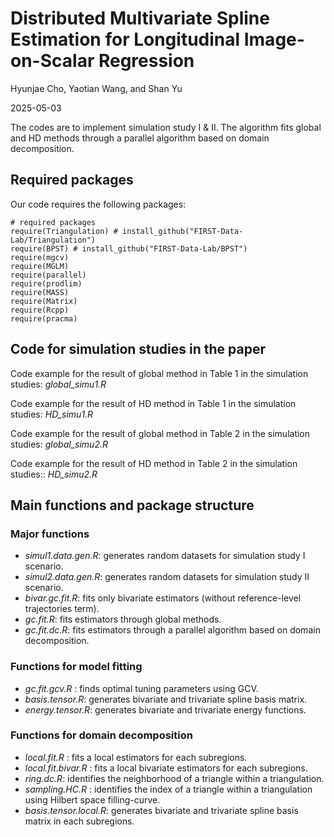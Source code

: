 
Distributed Multivariate Spline Estimation for Longitudinal Image-on-Scalar Regression
================
Hyunjae Cho, Yaotian Wang, and Shan Yu

2025-05-03

The codes are to implement simulation study I & II. The algorithm fits global and HD methods through a parallel algorithm based on domain decomposition.

## Required packages

Our code requires the following packages:
  
  ```{r}
# required packages
require(Triangulation) # install_github("FIRST-Data-Lab/Triangulation")
require(BPST) # install_github("FIRST-Data-Lab/BPST")
require(mgcv)
require(MGLM)
require(parallel)
require(prodlim)
require(MASS)
require(Matrix)
require(Rcpp)
require(pracma)
```

## Code for simulation studies in the paper

Code example for the result of global method in Table 1 in the simulation studies: *global_simu1.R*

Code example for the result of HD method in Table 1 in the simulation studies: *HD_simu1.R*

Code example for the result of global method in Table 2 in the simulation studies: *global_simu2.R*
  
Code example for the result of HD method in Table 2 in the simulation studies:: *HD_simu2.R*
  
## Main functions and package structure
  
### Major functions
  
- *simul1.data.gen.R*: generates random datasets for simulation study I scenario.
- *simul2.data.gen.R*: generates random datasets for simulation study II scenario.
- *bivar.gc.fit.R*: fits only bivariate estimators (without reference-level trajectories term).
- *gc.fit.R*: fits estimators through global methods.
- *gc.fit.dc.R*: fits estimators through a parallel algorithm based on domain decomposition.

### Functions for model fitting

- *gc.fit.gcv.R* : finds optimal tuning parameters using GCV.
- *basis.tensor.R*: generates bivariate and trivariate spline basis matrix.
- *energy.tensor.R*: generates bivariate and trivariate energy functions.

### Functions for domain decomposition

- *local.fit.R* : fits a local estimators for each subregions.
- *local.fit.bivar.R* : fits a local bivariate estimators for each subregions.
- *ring.dc.R*: identifies the neighborhood of a triangle within a triangulation.
- *sampling.HC.R* : identifies the index of a triangle within a triangulation using Hilbert space filling-curve.
- *basis.tensor.local.R*: generates bivariate and trivariate spline basis matrix in each subregions.

